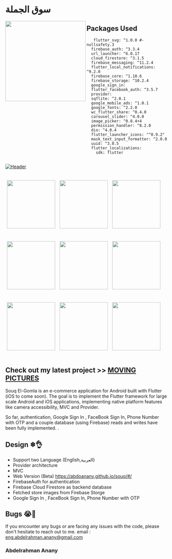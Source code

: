 # سوق الجملة
<img align="left" src="https://raw.githubusercontent.com/thenifemi/PetShop/master/assets/images/PetShop-removebg.png" width="250px" >

## Packages Used
```
   flutter_svg: ^1.0.0 #-nullsafety.3
  firebase_auth: ^3.3.4
  url_launcher: ^6.0.17
  cloud_firestore: ^3.1.5
  firebase_messaging: ^11.2.4
  flutter_local_notifications: ^9.2.0
  firebase_core: ^1.10.6
  firebase_storage: ^10.2.4
  google_sign_in:
  flutter_facebook_auth: ^3.5.7
  provider:
  sqflite: ^2.0.1
  google_mobile_ads: ^1.0.1
  google_fonts: ^2.2.0
  wc_flutter_share: ^0.4.0
  carousel_slider: ^4.0.0
  image_picker: ^0.8.4+4
  permission_handler: ^8.2.0
  dio: ^4.0.4
  flutter_launcher_icons: "^0.9.2"
  mask_text_input_formatter: ^2.0.0
  uuid: ^3.0.5
  flutter_localizations:
    sdk: flutter
 
````

[![Header](https://raw.githubusercontent.com/thenifemi/PetShop/master/assets/images/playstoreBanner.png "Header")](https://play.google.com/store/apps/details?id=com.petshop.petshop)

<p>
    <img src="https://raw.githubusercontent.com/thenifemi/PetShop/master/screenshots/intro.jpg" width="150px" height="auto" hspace="5" vspace="20"/>
    <img src="https://raw.githubusercontent.com/thenifemi/PetShop/master/screenshots/signup.jpg" width="150px" height="auto" hspace="5" vspace="20"/>
    <img src="https://raw.githubusercontent.com/thenifemi/PetShop/master/screenshots/login.jpg" width="150px" height="auto" hspace="5" vspace="20"/>
    <img src="https://raw.githubusercontent.com/thenifemi/PetShop/master/screenshots/home.jpg" width="150px" height="auto" hspace="5" vspace="20"/>
    <img src="https://raw.githubusercontent.com/thenifemi/PetShop/master/screenshots/productDetails.jpg" width="150px" height="auto" hspace="5" vspace="20"/>
    <img src="https://raw.githubusercontent.com/thenifemi/PetShop/master/screenshots/cart.jpg" width="150px" height="auto" hspace="5" vspace="20"/>
    <img src="https://raw.githubusercontent.com/thenifemi/PetShop/master/screenshots/checkout.jpg" width="150px" height="auto" hspace="5" vspace="20"/>
    <img src="https://raw.githubusercontent.com/thenifemi/PetShop/master/screenshots/forgot.jpg" width="150px" height="auto" hspace="5" vspace="20"/>
    <img src="https://raw.githubusercontent.com/thenifemi/PetShop/master/screenshots/notifications.jpg" width="150px" height="auto" hspace="5" vspace="20"/>
</p>

## Check out my latest project >> [MOVING PICTURES](https://abdoanany.github.io/)

Souq El-Gomla is an e-commerce application for Android built with Flutter (iOS to come soon). The goal is to implement the Flutter framework for large scale Android and iOS applications, implementing native platform features like camera accessibility, MVC and Provider.

So far, authentication, Google Sign In , FaceBook Sign In, Phone Number with OTP and a couple database (using Firebase) reads and writes have been fully implemented. .


## Design ❄👌
- Support two Language (English,العربية)
- Provider architecture
- MVC
- Web Version (Beta) https://abdoanany.github.io/souq/#/
- FirebaseAuth for authentication
- Firebase Cloud Firestore as backend database
- Fetched store images from Firebase Storge
- Google Sign In , FaceBook Sign In, Phone Number with OTP




## Bugs 😭🐛

If you encounter any bugs or are facing any issues with the code, please don't hesitate to reach out to me.
email : eng.abdelrahman.anany@gmail.com



### Abdelrahman Anany
